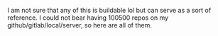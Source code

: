 I am not sure that any of this is buildable lol but can serve as a sort of reference. I could not bear having 100500 repos on my github/gitlab/local/server, so here are all of them.
